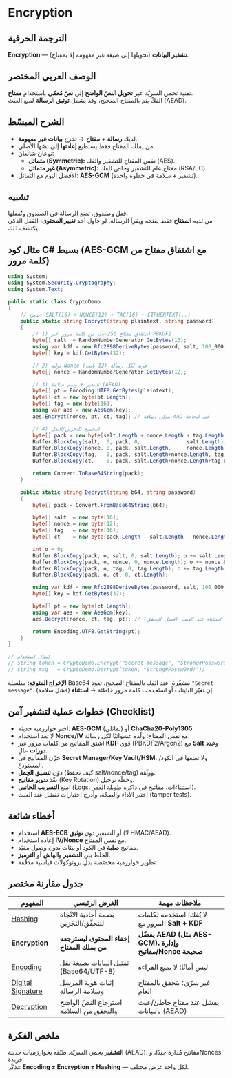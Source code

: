 # **Encryption**

## الترجمة الحرفية  
**Encryption** — **تشفير البيانات** (تحويلها إلى صيغة غير مفهومة إلا بمفتاح).

## الوصف العربي المختصر  
تقنية تحمي السريّة عبر **تحويل النصّ الواضح** إلى **نصّ مُعمّى** باستخدام **مفتاح**.  
الفكّ يتم بالمفتاح الصحيح، وقد يشمل **توثيق الرسالة** لمنع العبث (AEAD).

## الشرح المبسّط  
- لديك **رسالة** + **مفتاح** → تخرج **بيانات غير مفهومة**.  
- من يملك المفتاح فقط يستطيع **إعادتها** إلى نصّها الأصلي.  
- نوعان شائعان:  
  - **متماثل (Symmetric):** نفس المفتاح للتشفير والفك (AES).  
  - **غير متماثل (Asymmetric):** مفتاح عام للتشفير وخاص للفك (RSA/EC).  
- الأفضل اليوم مع التماثل: **AES-GCM** (تشفير + سلامة في خطوة واحدة).

## تشبيه  
قفل وصندوق. تضع الرسالة في الصندوق وتُقفلها.  
من لديه **المفتاح** فقط يفتحه ويقرأ الرسالة. لو حاول أحد **تغيير المحتوى**، القفل الذكي يكتشف ذلك.

## مثال كود C# بسيط (AES-GCM مع اشتقاق مفتاح من كلمة مرور)
```csharp
using System;
using System.Security.Cryptography;
using System.Text;

public static class CryptoDemo
{
    // يدمج: SALT(16) + NONCE(12) + TAG(16) + CIPHERTEXT(..)
    public static string Encrypt(string plaintext, string password)
    {
        // 1) اشتقاق مفتاح 256-بت من كلمة مرور عبر PBKDF2
        byte[] salt  = RandomNumberGenerator.GetBytes(16);
        using var kdf = new Rfc2898DeriveBytes(password, salt, 100_000, HashAlgorithmName.SHA256);
        byte[] key = kdf.GetBytes(32);

        // 2) توليد Nonce فريد لكل رسالة (12 بايت)
        byte[] nonce = RandomNumberGenerator.GetBytes(12);

        // 3) تشفير + وسم سلامة (AEAD)
        byte[] pt = Encoding.UTF8.GetBytes(plaintext);
        byte[] ct = new byte[pt.Length];
        byte[] tag = new byte[16];
        using var aes = new AesGcm(key);
        aes.Encrypt(nonce, pt, ct, tag); // يمكن إضافة AAD عند الحاجة

        // 4) التجميع للتخزين/النقل
        byte[] pack = new byte[salt.Length + nonce.Length + tag.Length + ct.Length];
        Buffer.BlockCopy(salt,  0, pack, 0,               salt.Length);
        Buffer.BlockCopy(nonce, 0, pack, salt.Length,     nonce.Length);
        Buffer.BlockCopy(tag,   0, pack, salt.Length+nonce.Length, tag.Length);
        Buffer.BlockCopy(ct,    0, pack, salt.Length+nonce.Length+tag.Length, ct.Length);

        return Convert.ToBase64String(pack);
    }

    public static string Decrypt(string b64, string password)
    {
        byte[] pack = Convert.FromBase64String(b64);

        byte[] salt  = new byte[16];
        byte[] nonce = new byte[12];
        byte[] tag   = new byte[16];
        byte[] ct    = new byte[pack.Length - salt.Length - nonce.Length - tag.Length];

        int o = 0;
        Buffer.BlockCopy(pack, o, salt, 0, salt.Length); o += salt.Length;
        Buffer.BlockCopy(pack, o, nonce, 0, nonce.Length); o += nonce.Length;
        Buffer.BlockCopy(pack, o, tag, 0, tag.Length); o += tag.Length;
        Buffer.BlockCopy(pack, o, ct, 0, ct.Length);

        using var kdf = new Rfc2898DeriveBytes(password, salt, 100_000, HashAlgorithmName.SHA256);
        byte[] key = kdf.GetBytes(32);

        byte[] pt = new byte[ct.Length];
        using var aes = new AesGcm(key);
        aes.Decrypt(nonce, ct, tag, pt); // يرمي استثناء عند العبث (فشل التحقق)

        return Encoding.UTF8.GetString(pt);
    }
}

// مثال استخدام:
// string token = CryptoDemo.Encrypt("Secret message", "Strong#Passw0rd!");
// string msg   = CryptoDemo.Decrypt(token, "Strong#Passw0rd!");
```
**الإخراج المتوقع:** سلسلة Base64 مشفّرة. عند الفك بالمفتاح الصحيح، تعود `"Secret message"`. إن تغيّر البايتات أو استُخدمت كلمة مرور خاطئة → **استثناء** (فشل سلامة).

## خطوات عملية لتشفير آمن (Checklist)
- اختر خوارزمية حديثة: **AES-GCM** (تماثلي) أو **ChaCha20-Poly1305**.  
- لا تعِد استخدام **Nonce/IV** مع نفس المفتاح؛ ولّده عشوائيًا لكل رسالة.  
- اشتق المفاتيح من كلمات مرور عبر **KDF** قوي (PBKDF2/Argon2) مع **Salt** و**عدد دورات** عالٍ.  
- خزّن المفاتيح في **Secret Manager/Key Vault/HSM**، ولا تضعها في الكود/المستودع.  
- دوّن **تنسيق الحِمل** (كيف تحفظ salt/nonce/tag) ووثّقه.  
- نفّذ **تدوير مفاتيح** (Key Rotation) وخطّة ترحيل.  
- امنع **التسريب الجانبي** (Logs، استثناءات، مفاتيح في ذاكرة طويلة العمر).  
- اختبر الأداء والصحّة، وأدرج اختبارات تفشل عند العبث (tamper tests).

## أخطاء شائعة
- استخدام **AES-ECB** أو التشفير دون **توثيق** (لا HMAC/AEAD).  
- إعادة استخدام **IV/Nonce** مع نفس المفتاح.  
- مفاتيح **صلبة** في الكود أو بيئات بدون وصول مقيّد.  
- الخلط بين **التشفير** و**الهاش** أو **الترميز**.  
- تطوير خوارزمية مخصّصة بدل بروتوكولات قياسية مدقّقة.

## جدول مقارنة مختصر

| المفهوم                                   | الغرض الرئيسي                              | ملاحظات مهمة                                           |
| ----------------------------------------- | ------------------------------------------ | ------------------------------------------------------ |
| [Hashing](hashing.md)                     | بصمة أحادية الاتّجاه للتحقّق/التخزين         | لا يُفك؛ استخدمه لكلمات المرور مع **Salt + KDF**        |
| **Encryption**                            | **إخفاء المحتوى ليسترجعه من يملك المفتاح** | **يفضّل AEAD (مثل AES-GCM)، وإدارة مفاتيح/Nonce صحيحة** |
| [Encoding](encoding.md)                   | تمثيل البيانات بصيغة نقل (Base64/UTF-8)    | ليس أمانًا؛ لا يمنع القراءة                             |
| [Digital Signature](digital-signature.md) | إثبات هوية المرسل وسلامة الرسالة           | غير سرّي؛ يتحقق بالمفتاح العام                          |
| [Decryption](decryption.md)               | استرجاع النصّ الواضح والتحقق من السلامة     | يفشل عند مفتاح خاطئ/عبث بالبيانات (AEAD)               |

## ملخص الفكرة  
**التشفير** يحمي السريّة. طبّقه بخوارزميات حديثة (AEAD)، مفاتيح مُدارة جيدًا، وNonces فريدة.  
تذكّر: **Encoding ≠ Encryption ≠ Hashing** — لكل واحد غرض مختلف.
